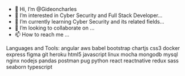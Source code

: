 - 👋 Hi, I’m @Gideoncharles
- 👀 I’m interested in Cyber Security and Full Stack Developer...
- 🌱 I’m currently learning Cyber Security and its related fields...
- 💞️ I’m looking to collaborate on ...
- 📫 How to reach me ...

<!---
Gideoncharles/Gideoncharles is a ✨ special ✨ repository because its `README.md` (this file) appears on your GitHub profile.
You can click the Preview link to take a look at your changes.
--->
Languages and Tools:
angular aws babel bootstrap chartjs css3 docker express figma git heroku html5 javascript linux mocha mongodb mysql nginx nodejs pandas postman pug python react reactnative redux sass seaborn typescript
